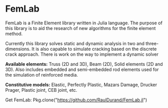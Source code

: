FemLab
======

FemLab is a Finite Element library written in Julia language.
The purpose of this library is to aid the research of new algorithms for the finite element method.

Currently this library solves static and dynamic analysis in two and three-dimensions. It is also capable to simulate cracking based on the
discrete crack approach. There is work on the way to implement a dynamic solver

**Available elements:**
Truss (2D and 3D), Beam (2D), Solid elements (2D and 3D). Also includes embedded and semi-embedded rod
elements used for the simulation of reinforced media.

**Constitutive models:**
 Elastic, Perfectly Plastic, Mazars Damage, Drucker Prager, Plastic joint, CEB joint, etc.

Get FemLab:
Pkg.clone("https://github.com/RaulDurand/FemLab.jl")
